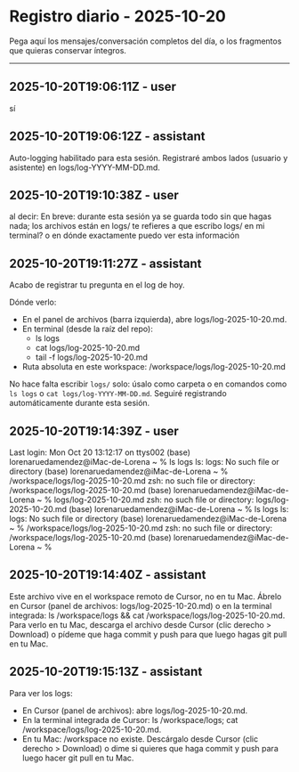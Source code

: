 # Registro diario - 2025-10-20

Pega aquí los mensajes/conversación completos del día, o los fragmentos que quieras conservar íntegros.

---

## 2025-10-20T19:06:11Z - user

sí

## 2025-10-20T19:06:12Z - assistant

Auto-logging habilitado para esta sesión. Registraré ambos lados (usuario y asistente) en logs/log-YYYY-MM-DD.md.

## 2025-10-20T19:10:38Z - user

al decir: En breve: durante esta sesión ya se guarda todo sin que hagas nada; los archivos están en logs/ te refieres a que escribo logs/ en mi terminal? o en dónde exactamente puedo ver esta información

## 2025-10-20T19:11:27Z - assistant

Acabo de registrar tu pregunta en el log de hoy.

Dónde verlo:

- En el panel de archivos (barra izquierda), abre logs/log-2025-10-20.md.
- En terminal (desde la raíz del repo):
  - ls logs
  - cat logs/log-2025-10-20.md
  - tail -f logs/log-2025-10-20.md
- Ruta absoluta en este workspace: /workspace/logs/log-2025-10-20.md

No hace falta escribir `logs/` solo: úsalo como carpeta o en comandos como `ls logs` o `cat logs/log-YYYY-MM-DD.md`. Seguiré registrando automáticamente durante esta sesión.

## 2025-10-20T19:14:39Z - user

Last login: Mon Oct 20 13:12:17 on ttys002
(base) lorenaruedamendez@iMac-de-Lorena ~ % ls logs
ls: logs: No such file or directory
(base) lorenaruedamendez@iMac-de-Lorena ~ % /workspace/logs/log-2025-10-20.md
zsh: no such file or directory: /workspace/logs/log-2025-10-20.md
(base) lorenaruedamendez@iMac-de-Lorena ~ % logs/log-2025-10-20.md
zsh: no such file or directory: logs/log-2025-10-20.md
(base) lorenaruedamendez@iMac-de-Lorena ~ % ls logs
ls: logs: No such file or directory
(base) lorenaruedamendez@iMac-de-Lorena ~ % /workspace/logs/log-2025-10-20.md
zsh: no such file or directory: /workspace/logs/log-2025-10-20.md
(base) lorenaruedamendez@iMac-de-Lorena ~ %

## 2025-10-20T19:14:40Z - assistant

Este archivo vive en el workspace remoto de Cursor, no en tu Mac. Ábrelo en Cursor (panel de archivos: logs/log-2025-10-20.md) o en la terminal integrada: ls /workspace/logs && cat /workspace/logs/log-2025-10-20.md. Para verlo en tu Mac, descarga el archivo desde Cursor (clic derecho > Download) o pídeme que haga commit y push para que luego hagas git pull en tu Mac.

## 2025-10-20T19:15:13Z - assistant

Para ver los logs:

- En Cursor (panel de archivos): abre logs/log-2025-10-20.md.
- En la terminal integrada de Cursor: ls /workspace/logs; cat /workspace/logs/log-2025-10-20.md.
- En tu Mac: /workspace no existe. Descárgalo desde Cursor (clic derecho > Download) o dime si quieres que haga commit y push para luego hacer git pull en tu Mac.

